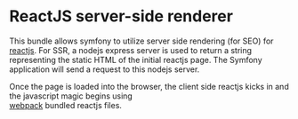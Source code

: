 # ReactJS server-side renderer

This bundle allows symfony to utilize server side rendering (for SEO) for [reactjs](http://facebook.github.io/react/).
For SSR, a nodejs express server is used to return a string representing the static HTML of the initial reactjs page.
The Symfony application will send a request to this nodejs server.

Once the page is loaded into the browser, the client side reactjs kicks in and the javascript magic begins using  
[webpack](http://webpack.github.io/)  bundled reactjs files.


